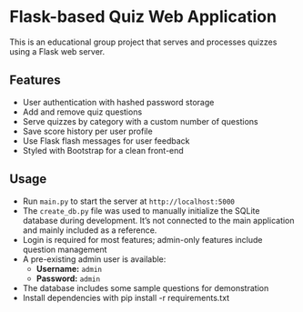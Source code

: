 # Flask-based Quiz Web Application

This is an educational group project that serves and processes quizzes using a Flask web server.

## Features
- User authentication with hashed password storage
- Add and remove quiz questions
- Serve quizzes by category with a custom number of questions
- Save score history per user profile
- Use Flask flash messages for user feedback
- Styled with Bootstrap for a clean front-end

## Usage
- Run `main.py` to start the server at `http://localhost:5000`
- The `create_db.py` file was used to manually initialize the SQLite database during development. It’s not connected to the main application and mainly included as a reference.
- Login is required for most features; admin-only features include question management
- A pre-existing admin user is available:
  - **Username:** `admin`
  - **Password:** `admin`
- The database includes some sample questions for demonstration
- Install dependencies with pip install -r requirements.txt
